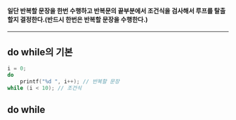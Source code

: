 #### 일단 반복할 문장을 한번 수행하고 반복문의 끝부분에서 조건식을 검사해서 루프를 탈출할지 결정한다.(반드시 한번은 반복할 문장을 수행한다.) ####
___

## do while의 기본 ##

```c
i = 0;
do
	printf("%d ", i++); // 반복할 문장
while (i < 10); // 조건식
```

## do while